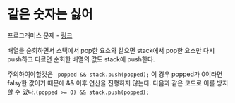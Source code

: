 # 같은 숫자는 싫어

프로그래머스 문제 - [링크](https://programmers.co.kr/learn/courses/30/lessons/12906)

배열을 순회하면서 스택에서 pop한 요소와 같으면 stack에서 pop한 요소만 다시 push하고 다르면 순회한 배열의 값도 stack에 push한다.

주의하여야할것은 ` popped && stack.push(popped);` 이 경우 popped가 0이라면 falsy한 값이기 때문에 && 이후 연산을 진행하지 않는다. 다음과 같은 코드로 이를 방지할 수 있다.`(popped >= 0) && stack.push(popped);`
